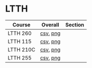 # LTTH

| Course | Overall | Section |
| ------ | ------- | ------- |
| LTTH 260 | [csv](https://github.com/UCSD-Historical-Enrollment-Data//Users/ryanbatubara/Desktop/2024Spring/blob/main/overall/LTTH%20260.csv), [png](https://raw.githubusercontent.com/UCSD-Historical-Enrollment-Data//Users/ryanbatubara/Desktop/2024Spring/main/plot_overall/LTTH%20260.png) |  |
| LTTH 115 | [csv](https://github.com/UCSD-Historical-Enrollment-Data//Users/ryanbatubara/Desktop/2024Spring/blob/main/overall/LTTH%20115.csv), [png](https://raw.githubusercontent.com/UCSD-Historical-Enrollment-Data//Users/ryanbatubara/Desktop/2024Spring/main/plot_overall/LTTH%20115.png) |  |
| LTTH 210C | [csv](https://github.com/UCSD-Historical-Enrollment-Data//Users/ryanbatubara/Desktop/2024Spring/blob/main/overall/LTTH%20210C.csv), [png](https://raw.githubusercontent.com/UCSD-Historical-Enrollment-Data//Users/ryanbatubara/Desktop/2024Spring/main/plot_overall/LTTH%20210C.png) |  |
| LTTH 255 | [csv](https://github.com/UCSD-Historical-Enrollment-Data//Users/ryanbatubara/Desktop/2024Spring/blob/main/overall/LTTH%20255.csv), [png](https://raw.githubusercontent.com/UCSD-Historical-Enrollment-Data//Users/ryanbatubara/Desktop/2024Spring/main/plot_overall/LTTH%20255.png) |  |
